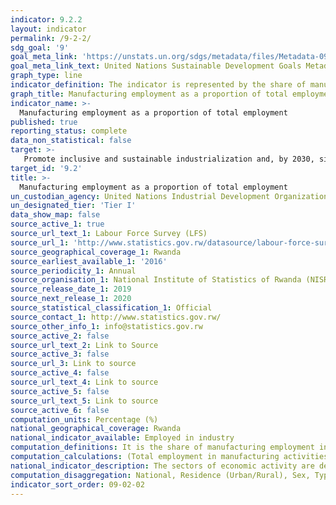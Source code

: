 ```yaml
---
indicator: 9.2.2
layout: indicator
permalink: /9-2-2/
sdg_goal: '9'
goal_meta_link: 'https://unstats.un.org/sdgs/metadata/files/Metadata-09-02-02.pdf'
goal_meta_link_text: United Nations Sustainable Development Goals Metadata (pdf 894kB)
graph_type: line
indicator_definition: The indicator is represented by the share of manufacturing employment in total employment. This indicator conveys the contribution of manufacturing in total employment. It measures the ability of the manufacturing sector to absorb surplus labour forces from agricultural and other traditional sectors towards production labour with higher wages, when monitored over time. However, in developed countries an opposite trend is expected where emphasis has shifted to reduction in labor in manufacturing as part of cost-cutting measures, to promote more capital-intensive industries.   
graph_title: Manufacturing employment as a proportion of total employment
indicator_name: >-
  Manufacturing employment as a proportion of total employment 
published: true
reporting_status: complete
data_non_statistical: false
target: >-
   Promote inclusive and sustainable industrialization and, by 2030, significantly raise industry's share of employment and gross domestic product, in line with national circumstances, and double its share in least developed countries 
target_id: '9.2'
title: >-
  Manufacturing employment as a proportion of total employment
un_custodian_agency: United Nations Industrial Development Organization (UNIDO) 
un_designated_tier: 'Tier I'
data_show_map: false
source_active_1: true
source_url_text_1: Labour Force Survey (LFS)
source_url_1: 'http://www.statistics.gov.rw/datasource/labour-force-survey-0'
source_geographical_coverage_1: Rwanda
source_earliest_available_1: '2016'
source_periodicity_1: Annual
source_organisation_1: National Institute of Statistics of Rwanda (NISR)
source_release_date_1: 2019 
source_next_release_1: 2020
source_statistical_classification_1: Official
source_contact_1: http://www.statistics.gov.rw/
source_other_info_1: info@statistics.gov.rw
source_active_2: false
source_url_text_2: Link to Source
source_active_3: false
source_url_3: Link to source
source_active_4: false
source_url_text_4: Link to source
source_active_5: false
source_url_text_5: Link to source
source_active_6: false
computation_units: Percentage (%)
national_geographical_coverage: Rwanda
national_indicator_available: Employed in industry
computation_definitions: It is the share of manufacturing employment in total employment
computation_calculations: (Total employment in manufacturing activities / Total employment in all economic activities) * 100
national_indicator_description: The sectors of economic activity are defined according to the International Standard Industrial Classification of All Economic Activities (ISIC), Revision 3 (1990) and Revision 4 (2008). Manufacturing refers to industries belonging to the sector D defined by ISIC Revision 3, or C defined by ISIC Revision 4.
computation_disaggregation: National, Residence (Urban/Rural), Sex, Type of Industry
indicator_sort_order: 09-02-02
---
```

